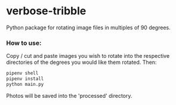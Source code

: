 # verbose-tribble
Python package for rotating image files in multiples of 90 degrees.

### How to use:

Copy / cut and paste images you wish to rotate into the respective directories of the degrees you would like them rotated. Then:

```bash
pipenv shell
pipenv install
python main.py
```

Photos will be saved into the 'processed' directory.